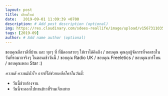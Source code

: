 ```yaml
---
layout: post
title: เดือนใหม่
date:   2019-09-01 11:09:39 +0700
description: # Add post description (optional)
img: https://res.cloudinary.com/sdees-reallife/image/upload/v1567311035/line_1567301116740.jpgg # Add image post (optional)
tags: [2019-09]
author: # Add name author (optional)
---
```

ขอบคุณลีลาวดีที่บ้าน และ ทุกๆ ที่ ที่มีดอกสวยๆ ให้เราได้คิดถึง / ขอบคุณ คุณลุงผู้จัดการที่จอดรถในวันที่รถมากจริงๆ ในตอนเช้าวันนี้ / ขอบคุณ Radio UK / ขอบคุณ Freeletics / ขอบคุณบาร์โหน / ขอบคุณเพลง Star :)

<i class="fa fa-child" style="color:plum"></i>

*ความดี ความมีน้ำใจ การที่ได้ช่วยเหลือใครในวันนี้*:

- วันนี้ช่วยล้างจาน
- วันนี้จะออกไปทานข้าวที่ร้านเจียงฮาย

